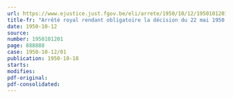 ```yaml
---
url: https://www.ejustice.just.fgov.be/eli/arrete/1950/10/12/1950101201/justel
title-fr: "Arrêté royal rendant obligatoire la décision du 22 mai 1950 de la commission paritaire nationale de l'industrie alimentaire"
date: 1950-10-12
source:
number: 1950101201
page: 888888
case: 1950-10-12/01
publication: 1950-10-18
starts:
modifies:
pdf-original:
pdf-consolidated:
---
```


